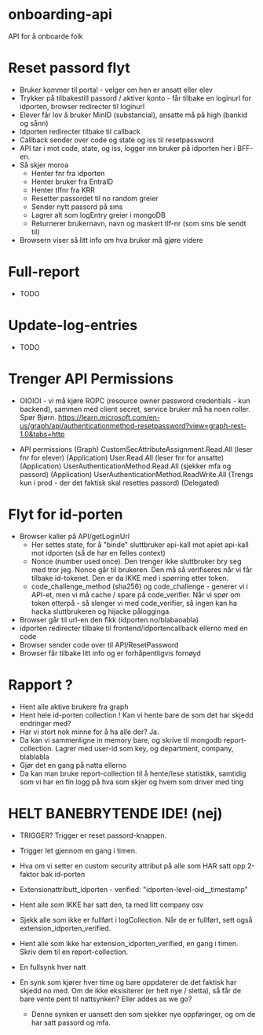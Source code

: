 # onboarding-api
API for å onboarde folk

# Reset passord flyt
- Bruker kommer til portal - velger om hen er ansatt eller elev
- Trykker på tilbakestill passord / aktiver konto - får tilbake en loginurl for idporten, browser redirecter til loginurl
- Elever får lov å bruker MinID (substancial), ansatte må på high (bankid og sånn)
- Idporten redirecter tilbake til callback
- Callback sender over code og state og iss til resetpassword
- API tar i mot code, state, og iss, logger inn bruker på idporten her i BFF-en.
- Så skjer moroa
  - Henter fnr fra idporten
  - Henter bruker fra EntraID
  - Henter tlfnr fra KRR
  - Resetter passordet til no random greier
  - Sender nytt passord på sms
  - Lagrer alt som logEntry greier i mongoDB
  - Returnerer brukernavn, navn og maskert tlf-nr (som sms ble sendt til)
- Browsern viser så litt info om hva bruker må gjøre videre

# Full-report
- TODO

# Update-log-entries
- TODO


# Trenger API Permissions
- OIOIOI - vi må kjøre ROPC (resource owner password credentials - kun backend), sammen med client secret, service bruker må ha noen roller. Spør Bjørn. https://learn.microsoft.com/en-us/graph/api/authenticationmethod-resetpassword?view=graph-rest-1.0&tabs=http

- API permissions (Graph)
CustomSecAttributeAssignment.Read.All (leser fnr for elever) (Application)
User.Read.All (leser fnr for ansatte) (Application)
UserAuthenticationMethod.Read.All (sjekker mfa og passord) (Application)
UserAuthenticationMethod.ReadWrite.All (Trengs kun i prod - der det faktisk skal resettes passord) (Delegated)


# Flyt for id-porten

- Browser kaller på API/getLoginUrl
  - Her settes state, for å "binde" sluttbruker api-kall mot apiet api-kall mot idporten (så de har en felles context)
  - Nonce (number used once). Den trenger ikke sluttbruker bry seg med tror jeg. Nonce går til brukeren. Den må så verifiseres når vi får tilbake id-tokenet. Den er da IKKE med i spørring etter token.
  - code_challenge_method (sha256) og code_challenge - generer vi i API-et, men vi må cache / spare på code_verifier. Når vi spør om token etterpå - så slenger vi med code_verifier, så ingen kan ha hacka sluttbrukeren og hijacke pålogginga.
- Browser går til url-en den fikk (idporten.no/blabaoabla)
- idporten redirecter tilbake til frontend/idportencallback ellerno med en code
- Browser sender code over til API/ResetPassword
- Browser får tilbake litt info og er forhåpentligvis fornøyd


# Rapport ?
- Hent alle aktive brukere fra graph
- Hent hele id-porten collection ! Kan vi hente bare de som det har skjedd endringer med?
- Har vi stort nok minne for å ha alle der? Ja.
- Da kan vi sammenligne in memory bare, og skrive til mongodb report-collection. Lagrer med user-id som key, og department, company, blablabla
- Gjør det en gang på natta ellerno
- Da kan man bruke report-collection til å hente/lese statistikk, samtidig som vi har en fin logg på hva som skjer og hvem som driver med ting


# HELT BANEBRYTENDE IDE! (nej)
- TRIGGER? Trigger er reset passord-knappen.
- Trigger let gjennom en gang i timen.
- Hva om vi setter en custom security attribut på alle som HAR satt opp 2-faktor bak id-porten
- Extensionattributt_idporten - verified: "idporten-level-oid__timestamp"
- Hent alle som IKKE har satt den, ta med litt company osv
- Sjekk alle som ikke er fullført i logCollection. Når de er fullført, sett også extension_idporten_verified.
- Hent alle som ikke har extension_idporten_verified, en gang i timen. Skriv dem til en report-collection.


- En fullsynk hver natt
- En synk som kjører hver time og bare oppdaterer de det faktisk har skjedd no med. Om de ikke eksisiterer (er helt nye / sletta), så får de bare vente pent til nattsynken? Eller addes as we go?
  - Denne synken er uansett den som sjekker nye oppføringer, og om de har satt passord og mfa.


